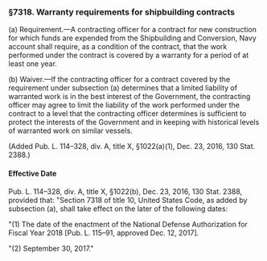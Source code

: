 ### §7318. Warranty requirements for shipbuilding contracts ###

(a) Requirement.—A contracting officer for a contract for new construction for which funds are expended from the Shipbuilding and Conversion, Navy account shall require, as a condition of the contract, that the work performed under the contract is covered by a warranty for a period of at least one year.

(b) Waiver.—If the contracting officer for a contract covered by the requirement under subsection (a) determines that a limited liability of warranted work is in the best interest of the Government, the contracting officer may agree to limit the liability of the work performed under the contract to a level that the contracting officer determines is sufficient to protect the interests of the Government and in keeping with historical levels of warranted work on similar vessels.

(Added Pub. L. 114–328, div. A, title X, §1022(a)(1), Dec. 23, 2016, 130 Stat. 2388.)

#### Effective Date ####

Pub. L. 114–328, div. A, title X, §1022(b), Dec. 23, 2016, 130 Stat. 2388, provided that: "Section 7318 of title 10, United States Code, as added by subsection (a), shall take effect on the later of the following dates:

"(1) The date of the enactment of the National Defense Authorization for Fiscal Year 2018 [Pub. L. 115–91, approved Dec. 12, 2017].

"(2) September 30, 2017."